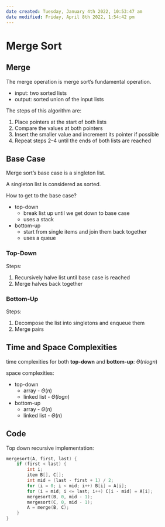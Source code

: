 ```yaml
---
date created: Tuesday, January 4th 2022, 10:53:47 am
date modified: Friday, April 8th 2022, 1:54:42 pm
---
```


# Merge Sort

## Merge

The merge operation is merge sort’s fundamental operation.

- input: two sorted lists
- output: sorted union of the input lists

The steps of this algorithm are:

1. Place pointers at the start of both lists
2. Compare the values at both pointers
3. Insert the smaller value and increment its pointer if possible
4. Repeat steps 2–4 until the ends of both lists are reached

## Base Case

Merge sort’s base case is a singleton list.

A singleton list is considered as sorted.

How to get to the base case?

- top-down
    - break list up until we get down to base case
    - uses a stack
- bottom-up
    - start from single items and join them back together
    - uses a queue

### Top-Down

Steps:

1. Recursively halve list until base case is reached
2. Merge halves back together

### Bottom-Up

Steps:

1. Decompose the list into singletons and enqueue them
2. Merge pairs

## Time and Space Complexities

time complexities for both **top-down** and **bottom-up**: $\Theta(nlogn)$

space complexities:

- top-down
    - array - $\Theta(n)$
    - linked list - $\Theta(logn)$
- bottom-up
    - array - $\Theta(n)$
    - linked list - $\Theta(n)$

## Code

Top down recursive implementation:

```C
mergesort(A, first, last) {
    if (first < last) {
        int i;
        item B[], C[];
        int mid = (last - first + 1) / 2;
        for (i = 0; i < mid; i++) B[i] = A[i];
        for (i = mid; i <= last; i++) C[i - mid] = A[i];
        mergesort(B, 0, mid - 1);
        mergesort(C, 0, mid - 1);
        A = merge(B, C);
    }
}
```
